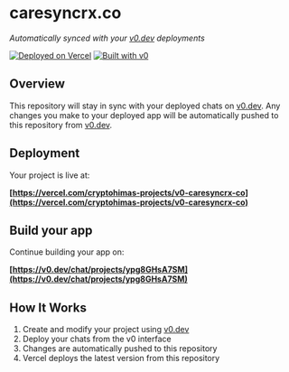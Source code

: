 # caresyncrx.co

*Automatically synced with your [v0.dev](https://v0.dev) deployments*

[![Deployed on Vercel](https://img.shields.io/badge/Deployed%20on-Vercel-black?style=for-the-badge&logo=vercel)](https://vercel.com/cryptohimas-projects/v0-caresyncrx-co)
[![Built with v0](https://img.shields.io/badge/Built%20with-v0.dev-black?style=for-the-badge)](https://v0.dev/chat/projects/ypg8GHsA7SM)

## Overview

This repository will stay in sync with your deployed chats on [v0.dev](https://v0.dev).
Any changes you make to your deployed app will be automatically pushed to this repository from [v0.dev](https://v0.dev).

## Deployment

Your project is live at:

**[https://vercel.com/cryptohimas-projects/v0-caresyncrx-co](https://vercel.com/cryptohimas-projects/v0-caresyncrx-co)**

## Build your app

Continue building your app on:

**[https://v0.dev/chat/projects/ypg8GHsA7SM](https://v0.dev/chat/projects/ypg8GHsA7SM)**

## How It Works

1. Create and modify your project using [v0.dev](https://v0.dev)
2. Deploy your chats from the v0 interface
3. Changes are automatically pushed to this repository
4. Vercel deploys the latest version from this repository